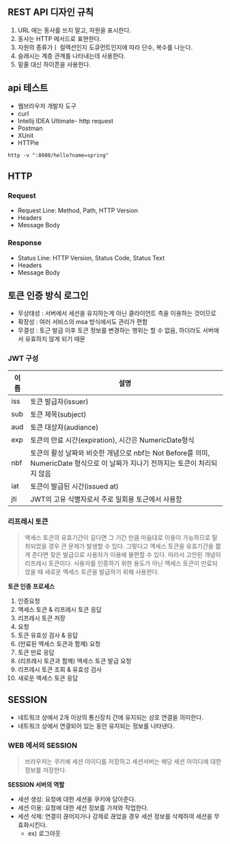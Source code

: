 ## REST API 디자인 규칙

1. URL 에는 동사를 쓰지 말고, 자원을 표시한다.
2. 동사는 HTTP 메서드로 표현한다.
3. 자원의 종류가ㅣ 컬렉션인지 도큐먼트인지에 따라 단수, 복수를 나눈다.
4. 슬래시는 계층 관계를 나타내는데 사용한다.
5. 밑줄 대신 하이픈을 사용한다.

## api 테스트

- 웹브라우저 개발자 도구
- curl
- Intellij IDEA Ultimate- http request
- Postman
- XUnit
- HTTPie

```
http -v ":8080/hello?name=spring"
```

## HTTP

### Request

- Request Line: Method, Path, HTTP Version
- Headers
- Message Body

### Response

- Status Line: HTTP Version, Status Code, Status Text
- Headers
- Message Body

## 토큰 인증 방식 로그인

- 무상태성 : 서버에서 세션을 유지하는게 아닌 클라이언트 측을 이용하는 것이므로
- 확장성 : 여러 서비스의 msa 방식에서도 관리가 편함
- 무결성 : 토근 발급 이후 토큰 정보를 변경하는 행위는 할 수 없음, 하더라도 서버에서 유효하지 않게 되기 때문

### JWT 구성

| 이름 | 설명                                                         |
| ---- | ------------------------------------------------------------ |
| iss  | 토큰 발급자(issuer)                                          |
| sub  | 토큰 제목(subject)                                           |
| aud  | 토큰 대상자(audiance)                                        |
| exp  | 토큰의 만료 시간(expiration), 시간은 NumericDate형식         |
| nbf  | 토큰의 활성 날짜와 비슷한 개념으로 nbf는 Not Before를 의미, NumericDate 형식으로 이 날짜가 지나기 전까지는 토큰이 처리되지 않음 |
| iat  | 토큰이 발급된 시간(issued at)                                |
| jti  | JWT의 고유 식별자로서 주로 일회용 토근에서 사용함            |

### 리프레시 토큰

> 액세스 토큰의 유효기간이 길다면 그 기간 만큼 마음대로 이용이 가능하므로 탈취되었을 경우 큰 문제가 발생할 수 있다. 그렇다고 액세스 토큰을 유효기간을 짧게 준다면 잦은 발급으로 사용자가 이용에 불편할 수 있다. 따라서 고안된 개념이 리프레시 토큰이다. 사용자를 인증하기 위한 용도가 아닌 액세스 토큰이 만료되었을 때 새로운 액세스 토큰을 발급하기 위해 사용한다.

**토큰 인증 프로세스**

1. 인증요청
2. 액세스 토큰 & 리프레시 토큰 응답
3. 리프레시 토큰 저장
4. 요청
5. 토큰 유효성 검사 & 응답
6. (만료된 액세스 토큰과 함께) 요청
7. 토큰 만료 응답
8. (리프레시 토큰과 함께) 액세스 토큰 발급 요청
9. 리프레시 토큰 조회 & 유효성 검사
10. 새로운 액세스 토큰 응답

## SESSION

- 네트워크 상에서 2개 이상의 통신장치 간에 유지되는 상호 연결을 의미한다.
- 네트워크 상에서 연결되어 있는 동안 유지되는 정보를 나타낸다.

### WEB 에서의 SESSION

>  브라우저는 쿠키에 세션 아이디를 저장하고 세션서버는 해당 세션 아이디에 대한 정보를 저장한다.

**SESSION 서버의 역할**

- 세션 생성: 요청에 대한 세션을 쿠키에 담아준다.
- 세션 이용: 요청에 대한 세션 정보를 가져와 작업한다.
- 세션 삭제: 연결이 끊어지거나 강제로 끊었을 경우 세션 정보를 삭제하여 세션을 무효화시킨다. 
  - ex) 로그아웃

